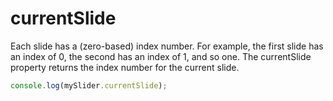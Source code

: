 # currentSlide

Each slide has a (zero-based) index number. For example, the first slide has an index of 0, the second has an index of 1, and so one. The currentSlide property returns the index number for the current slide.

```javascript
console.log(mySlider.currentSlide);
```
